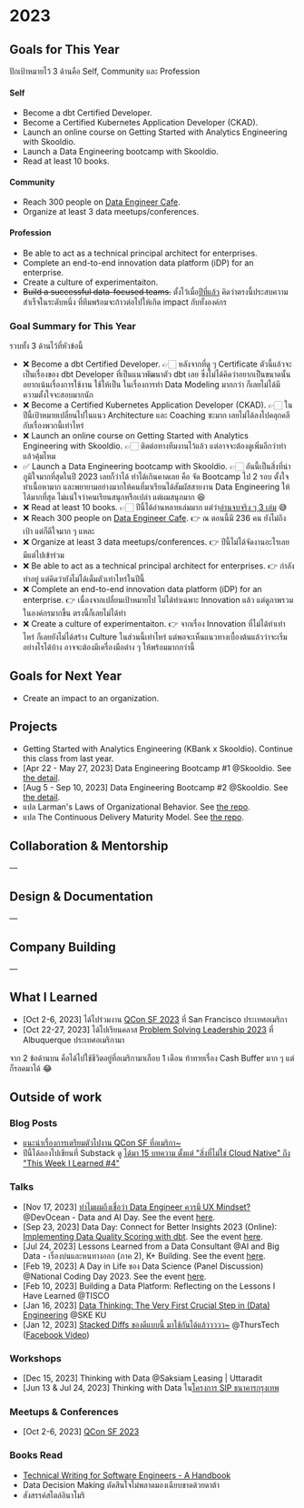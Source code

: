 # 2023

## Goals for This Year

ปักเป้าหมายไว้ 3 ด้านคือ Self, Community และ Profession

#### Self

* Become a dbt Certified Developer.
* Become a Certified Kubernetes Application Developer (CKAD).
* Launch an online course on Getting Started with Analytics Engineering with
  Skooldio.
* Launch a Data Engineering bootcamp with Skooldio.
* Read at least 10 books.

#### Community

* Reach 300 people on [Data Engineer Cafe](https://discuss.dataengineercafe.io/).
* Organize at least 3 data meetups/conferences.

#### Profession

* Be able to act as a technical principal architect for enterprises.
* Complete an end-to-end innovation data platform (iDP) for an enterprise.
* Create a culture of experimentaiton.
* ~~Build a successful data-focused teams.~~ ตั้งไว้เมื่อ[ปีที่แล้ว](./2022.md)
  คิดว่าตรงนี้ประสบความสำเร็จในระดับหนึ่ง ที่ทีมพร้อมจะก้าวต่อไปให้เกิด impact กับทั้งองค์กร

### Goal Summary for This Year

รวบทั้ง 3 ด้านไว้ที่หัวข้อนี้

* ❌ Become a dbt Certified Developer. 👉🏻 หลังจากที่ดู ๆ Certificate ตัวนี้แล้วจะเป็นเรื่องของ dbt Developer ที่เป็นแนวพัฒนาตัว dbt เลย ซึ่งไม่ได้คิดว่าอยากเป็นขนาดนั้น อยากเน้นเรื่องการใช้งาน ใช้ให้เป็น ในเรื่องการทำ Data Modeling มากกว่า ก็เลยไม่ได้มีความตั้งใจจะสอบมากนัก
* ❌ Become a Certified Kubernetes Application Developer (CKAD). 👉🏻 ในปีนี้เป้าหมายเปลี่ยนไปในแนว Architecture และ Coaching ซะมาก เลยไม่ได้ลงไปคลุกคลีกับเรื่องพวกนี้เท่าไหร่
* ❌ Launch an online course on Getting Started with Analytics Engineering with
  Skooldio. 👉🏻 ติดต่อทางทีมงานไว้แล้ว แต่อาจจะต้องดูเพิ่มอีกว่าทำแล้วคุ้มไหม
* ✅ Launch a Data Engineering bootcamp with Skooldio. 👉🏻 อันนี้เป็นสิ่งที่น่าภูมิใจมากที่สุดในปี 2023 เลยก็ว่าได้ ทำได้เกินคาดเลย คือ จัด Bootcamp ไป 2 รอบ ตั้งใจทำเนื้อหามาก และพยายามอย่างมากให้คนที่มาเรียนได้สัมผัสสายงาน Data Engineering ให้ได้มากที่สุด ไม่แน่ใจว่าคนเรียนสนุกหรือเปล่า แต่ผมสนุกมาก 😆
* ❌ Read at least 10 books. 👉🏻 ปีนี้ได้อ่านหลายเล่มมาก แต่ว่า[อ่านจบจริง ๆ 3 เล่ม](#books-read) 😅
* ❌ Reach 300 people on [Data Engineer Cafe](https://discuss.dataengineercafe.io/). 👉 ณ ตอนนี้มี 236 คน ยังไม่ถึงเป้า แต่ก็ดีใจมาก ๆ แหละ
* ❌ Organize at least 3 data meetups/conferences. 👉 ปีนี้ไม่ได้จัดงานอะไรเลย มีแต่ไปเข้าร่วม
* ❌ Be able to act as a technical principal architect for enterprises. 👉 กำลังทำอยู่ แต่คิดว่ายังไม่ได้เต็มตัวเท่าไหร่ในปีนี้
* ❌ Complete an end-to-end innovation data platform (iDP) for an enterprise. 👉 เนื่องจากเปลี่ยนเป้าหมายไป ไม่ได้ทำเฉพาะ Innovation แล้ว แต่ดูภาพรวมในองค์กรมากขึ้น ตรงนี้ก็เลยไม่ได้ทำ
* ❌ Create a culture of experimentaiton. 👉 จากเรื่อง Innovation ที่ไม่ได้ทำเท่าไหร่ ก็เลยยังไม่ได้สร้าง Culture ในส่วนนี้เท่าไหร่ แต่พอจะเห็นแนวทางเบื้องต้นแล้วว่าจะเริ่มอย่างไรได้บ้าง อาจจะต้องมีเครื่องมือต่าง ๆ ให้พร้อมมากกว่านี้

## Goals for Next Year

* Create an impact to an organization.

## Projects

* Getting Started with Analytics Engineering (KBank x Skooldio). Continue this
  class from last year.
* [Apr 22 - May 27, 2023] Data Engineering Bootcamp #1 @Skooldio. See [the
  detail](https://landing.skooldio.com/data-engineering-bootcamp).
* [Aug 5 - Sep 10, 2023] Data Engineering Bootcamp #2 @Skooldio. See [the
  detail](https://landing.skooldio.com/data-engineering-bootcamp).
* แปล Larman's Laws of Organizational Behavior. See [the
  repo](https://github.com/oddsteam/larmans-laws-th).
* แปล The Continuous Delivery Maturity Model. See [the
  repo](https://github.com/oddsteam/the-continuous-delivery-maturity-model-th).

## Collaboration & Mentorship

—

## Design & Documentation

—

## Company Building

—

## What I Learned

* [Oct 2-6, 2023] ได้ไปร่วมงาน [QCon SF 2023](https://qconsf.com/) ที่ San
  Francisco ประเทศอเมริกา
* [Oct 22-27, 2023] ได้ไปเรียนคลาส [Problem Solving Leadership
  2023](https://www.congruentchange.com/problem-solving-leadership/) ที่
  Albuquerque ประเทศอเมริกามา

จาก 2 ข้อด้านบน คือได้ไปใช้ชีวิตอยู่ที่อเมริกามาเกือบ 1 เดือน ท้าทายเรื่อง Cash Buffer มาก ๆ แต่ก็รอดมาได้ 😂

## Outside of work

### Blog Posts

* [แนะนำเรื่องการเตรียมตัวไปงาน QCon SF ที่อเมริกา~](https://medium.com/odds-team/%E0%B9%81%E0%B8%99%E0%B8%B0%E0%B8%99%E0%B8%B3%E0%B9%80%E0%B8%A3%E0%B8%B7%E0%B9%88%E0%B8%AD%E0%B8%87%E0%B8%81%E0%B8%B2%E0%B8%A3%E0%B9%80%E0%B8%95%E0%B8%A3%E0%B8%B5%E0%B8%A2%E0%B8%A1%E0%B8%95%E0%B8%B1%E0%B8%A7%E0%B9%84%E0%B8%9B%E0%B8%87%E0%B8%B2%E0%B8%99-qcon-sf-%E0%B8%97%E0%B8%B5%E0%B9%88%E0%B8%AD%E0%B9%80%E0%B8%A1%E0%B8%A3%E0%B8%B4%E0%B8%81%E0%B8%B2-76fd94b18ab0)
* ปีนี้ได้ลองไปเขียนที่ Substack ดู [ได้มา 15 บทความ ตั้งแต่ "สิ่งที่ไม่ใช่ Cloud Native" ถึง "This Week I Learned #4"](https://kanouivirach.substack.com/archive?sort=new)

### Talks

* [Nov 17, 2023] [ทำไมผมถึงเชื่อว่า Data Engineer ควรมี UX
  Mindset?](https://www.canva.com/design/DAFzuqhQ2oo/iW8Ld0YV0orkKz9DUOhdOg/edit?utm_content=DAFzuqhQ2oo&utm_campaign=designshare&utm_medium=link2&utm_source=sharebutton)
  @DevOcean - Data and AI Day. See the event
  [here](https://www.eventpop.me/e/16544).
* [Sep 23, 2023] Data Day: Connect for Better Insights 2023 (Online):
  [Implementing Data Quality Scoring with
  dbt](https://docs.google.com/presentation/d/18YgDC1N6pmoZ7rEzFLTi8J6NpW1eZbnJHhmVyIs9nxU/edit?usp=sharing).
  See the event
  [here](https://www.facebook.com/Gangconnecter/posts/pfbid02JVfuAqiGJVn9oZ621nh4Zapc3beUfFh6iWuUUerDs3P14D77TB84zw8VW1qhhpF6l).
* [Jul 24, 2023] Lessons Learned from a Data Consultant @AI and Big Data -
  เรื่องบ่นและหนทางออก (ภาค 2), K+ Building. See the event
  [here](https://www.facebook.com/DataScienceTh/posts/pfbid02vusgy63cmLDp9mQttspAq3BGEjut53ezgUWf93g7dKLs5PwYQWwuGCD8ax5EwNeQl).
* [Feb 19, 2023] A Day in Life ของ Data Science (Panel Discussion) @National
  Coding Day 2023. See the event
  [here](https://www.facebook.com/events/669304444927170).
* [Feb 10, 2023] Building a Data Platform: Reflecting on the Lessons I Have
  Learned @TISCO
* [Jan 16, 2023] [Data Thinking: The Very First Crucial Step in (Data)
  Engineering](https://docs.google.com/presentation/d/1ZKsrY6VNh42dNiu3jHVvIamaNvrZS2F3VnrwdsvTs0U/edit?usp=sharing)
  @SKE KU
* [Jan 12, 2023] [Stacked Diffs ของดีแบบนี้
  มาใช้กันได้แล้ววววว~](https://docs.google.com/presentation/d/1IBngJdtA-9AGmhCQMD7AhvH8yMywxXmtmirAWPc6ygQ/edit?usp=sharing)
  @ThursTech ([Facebook
  Video](https://www.facebook.com/thurstech.th/videos/1877397855958450))

### Workshops

* [Dec 15, 2023] Thinking with Data @Saksiam Leasing | Uttaradit
* [Jun 13 & Jul 24, 2023] Thinking with Data ใน[โครงการ SIP
  ธนาคารกรุงเทพ](https://www.bangkokbank.com/th-TH/About-Us/Student-Internship-Program)

### Meetups & Conferences

* [Oct 2-6, 2023] [QCon SF 2023](https://qconsf.com/)

### Books Read

* [Technical Writing for Software Engineers - A
  Handbook](https://www.yieldcode.blog/book/technical-writing-for-software-engineers/)
* Data Decision Making ตัดสินใจไม่พลาดมองเฉียบขาดด้วยดาต้า
* สังสรรค์สไตล์อินาโมริ
